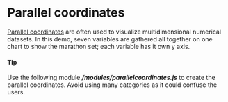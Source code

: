 # Parallel coordinates
[Parallel coordinates](https://www.highcharts.com/docs/chart-and-series-types/parallel-coordinates-chart) are often used to visualize multidimensional numerical datasets. In this demo, seven variables are gathered all together on one chart to show the marathon set; each variable has it own y axis. 

####  Tip
Use the following module ***/modules/parallelcoordinates.js*** to create the parallel coordinates.
Avoid using many categories as it could confuse the users.
